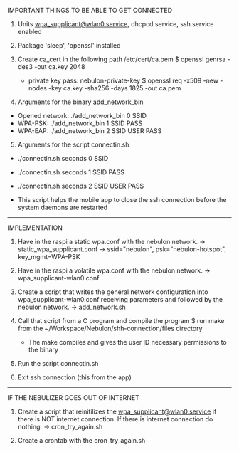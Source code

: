 IMPORTANT THINGS TO BE ABLE TO GET CONNECTED

1. Units wpa_supplicant@wlan0.service, dhcpcd.service, ssh.service enabled
     
2. Package 'sleep', 'openssl' installed

3. Create ca_cert in the following path /etc/cert/ca.pem
   $ openssl genrsa -des3 -out ca.key 2048
     - private key pass: nebulon-private-key
   $ openssl req -x509 -new -nodes -key ca.key -sha256 -days 1825 -out ca.pem

4. Arguments for the binary add_network_bin

  - Opened network: ./add_network_bin 0 SSID
  - WPA-PSK: ./add_network_bin 1 SSID PASS
  - WPA-EAP: ./add_network_bin 2 SSID USER PASS

5. Arguments for the script connectin.sh

  - ./connectin.sh seconds 0 SSID
  - ./connectin.sh seconds 1 SSID PASS
  - ./connectin.sh seconds 2 SSID USER PASS

  - This script helps the mobile app to close the ssh connection before the
    system daemons are restarted
  
----------------------------

IMPLEMENTATION

1. Have in the raspi a static wpa.conf with the nebulon network.
   -> static_wpa_supplicant.conf
   -> ssid="nebulon", psk="nebulon-hotspot", key_mgmt=WPA-PSK
   
2. Have in the raspi a volatile wpa.conf with the nebulon network.
   -> wpa_supplicant-wlan0.conf

3. Create a script that writes the general network configuration into
   wpa_supplicant-wlan0.conf receiving parameters and followed by the nebulon
   network.
   -> add_network.sh

4. Call that script from a C program and compile the program
   $ run make from the ~/Workspace/Nebulon/shh-connection/files directory
   
   - The make compiles and gives the user ID necessary permissions to the binary

5. Run the script connectin.sh

6. Exit ssh connection (this from the app)

---------------------------

IF THE NEBULIZER GOES OUT OF INTERNET

1. Create a script that reinitilizes the wpa_supplicant@wlan0.service if there is
   NOT internet connection. If there is internet connection do nothing.
   -> cron_try_again.sh

2. Create a crontab with the cron_try_again.sh
